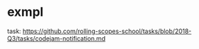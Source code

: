 # exmpl

task:
https://github.com/rolling-scopes-school/tasks/blob/2018-Q3/tasks/codejam-notification.md
